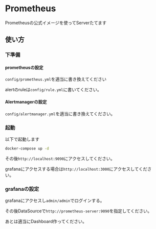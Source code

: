 # Prometheus
Prometheusの公式イメージを使ってServerたてます

## 使い方

### 下準備
#### prometheusの設定
`config/prometheus.yml`を適当に書き換えてください

alertのruleは`config/rule.yml`に書いてください。

#### Alertmanagerの設定
`config/alertmanager.yml`を適当に書き換えてください。

### 起動

以下で起動します

```bash
docker-compose up -d
```

その後`http://localhost:9090`にアクセスしてください。

grafanaにアクセスする場合は`http://localhost:3000`にアクセスしてください。

### grafanaの設定
grafanaにアクセスし`admin/admin`でログインする。

その後DataSourceで`http://prometheus-server:9090`を指定してください。

あとは適当にDashboard作ってください。
